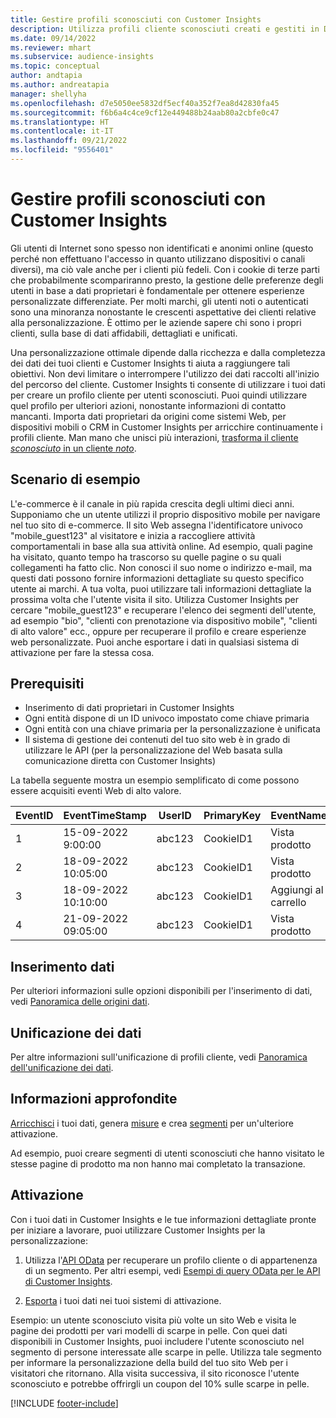 ```yaml
---
title: Gestire profili sconosciuti con Customer Insights
description: Utilizza profili cliente sconosciuti creati e gestiti in Dynamics 365 Customer Insights.
ms.date: 09/14/2022
ms.reviewer: mhart
ms.subservice: audience-insights
ms.topic: conceptual
author: andtapia
ms.author: andreatapia
manager: shellyha
ms.openlocfilehash: d7e5050ee5832df5ecf40a352f7ea8d42830fa45
ms.sourcegitcommit: f6b6a4c4ce9cf12e449488b24aab80a2cbfe0c47
ms.translationtype: HT
ms.contentlocale: it-IT
ms.lasthandoff: 09/21/2022
ms.locfileid: "9556401"
---
```

# <a name="manage-unknown-profiles-with-customer-insights"></a>Gestire profili sconosciuti con Customer Insights

Gli utenti di Internet sono spesso non identificati e anonimi online (questo perché non effettuano l'accesso in quanto utilizzano dispositivi o canali diversi), ma ciò vale anche per i clienti più fedeli. Con i cookie di terze parti che probabilmente scompariranno presto, la gestione delle preferenze degli utenti in base a dati proprietari è fondamentale per ottenere esperienze personalizzate differenziate. Per molti marchi, gli utenti noti o autenticati sono una minoranza nonostante le crescenti aspettative dei clienti relative alla personalizzazione. È ottimo per le aziende sapere chi sono i propri clienti, sulla base di dati affidabili, dettagliati e unificati.

Una personalizzazione ottimale dipende dalla ricchezza e dalla completezza dei dati dei tuoi clienti e Customer Insights ti aiuta a raggiungere tali obiettivi. Non devi limitare o interrompere l'utilizzo dei dati raccolti all'inizio del percorso del cliente. Customer Insights ti consente di utilizzare i tuoi dati per creare un profilo cliente per utenti sconosciuti. Puoi quindi utilizzare quel profilo per ulteriori azioni, nonostante informazioni di contatto mancanti. Importa dati proprietari da origini come sistemi Web, per dispositivi mobili o CRM in Customer Insights per arricchire continuamente i profili cliente. Man mano che unisci più interazioni, [trasforma il cliente *sconosciuto* in un cliente *noto*](unknown-to-known.md).

## <a name="sample-scenario"></a>Scenario di esempio

L'e-commerce è il canale in più rapida crescita degli ultimi dieci anni. Supponiamo che un utente utilizzi il proprio dispositivo mobile per navigare nel tuo sito di e-commerce. Il sito Web assegna l'identificatore univoco "mobile_guest123" al visitatore e inizia a raccogliere attività comportamentali in base alla sua attività online. Ad esempio, quali pagine ha visitato, quanto tempo ha trascorso su quelle pagine o su quali collegamenti ha fatto clic. Non conosci il suo nome o indirizzo e-mail, ma questi dati possono fornire informazioni dettagliate su questo specifico utente ai marchi. A tua volta, puoi utilizzare tali informazioni dettagliate la prossima volta che l'utente visita il sito. Utilizza Customer Insights per cercare "mobile_guest123" e recuperare l'elenco dei segmenti dell'utente, ad esempio "bio", "clienti con prenotazione via dispositivo mobile", "clienti di alto valore" ecc., oppure per recuperare il profilo e creare esperienze web personalizzate. Puoi anche esportare i dati in qualsiasi sistema di attivazione per fare la stessa cosa.

## <a name="prerequisites"></a>Prerequisiti

- Inserimento di dati proprietari in Customer Insights
- Ogni entità dispone di un ID univoco impostato come chiave primaria
- Ogni entità con una chiave primaria per la personalizzazione è unificata
- Il sistema di gestione dei contenuti del tuo sito web è in grado di utilizzare le API (per la personalizzazione del Web basata sulla comunicazione diretta con Customer Insights)

La tabella seguente mostra un esempio semplificato di come possono essere acquisiti eventi Web di alto valore.

|EventID|EventTimeStamp|UserID|PrimaryKey|EventName|
|--|--|--|--|--|
|1|15-09-2022 9:00:00|abc123|CookieID1|Vista prodotto|
|2|18-09-2022 10:05:00|abc123|CookieID1|Vista prodotto|
|3|18-09-2022 10:10:00|abc123|CookieID1|Aggiungi al carrello|
|4|21-09-2022 09:05:00|abc123|CookieID1|Vista prodotto|

## <a name="data-ingestion"></a>Inserimento dati

Per ulteriori informazioni sulle opzioni disponibili per l'inserimento di dati, vedi [Panoramica delle origini dati](data-sources.md).

## <a name="data-unification"></a>Unificazione dei dati

Per altre informazioni sull'unificazione di profili cliente, vedi [Panoramica dell'unificazione dei dati](data-unification.md).

## <a name="get-insights"></a>Informazioni approfondite

[Arricchisci](enrichment-hub.md) i tuoi dati, genera [misure](measures.md) e crea [segmenti](segments.md) per un'ulteriore attivazione.

Ad esempio, puoi creare segmenti di utenti sconosciuti che hanno visitato le stesse pagine di prodotto ma non hanno mai completato la transazione.

## <a name="activation"></a>Attivazione

Con i tuoi dati in Customer Insights e le tue informazioni dettagliate pronte per iniziare a lavorare, puoi utilizzare Customer Insights per la personalizzazione:

1. Utilizza l'[API OData](apis.md) per recuperare un profilo cliente o di appartenenza di un segmento. Per altri esempi, vedi [Esempi di query OData per le API di Customer Insights](odata-examples.md).

1. [Esporta](export-destinations.md) i tuoi dati nei tuoi sistemi di attivazione.

Esempio: un utente sconosciuto visita più volte un sito Web e visita le pagine dei prodotti per vari modelli di scarpe in pelle. Con quei dati disponibili in Customer Insights, puoi includere l'utente sconosciuto nel segmento di persone interessate alle scarpe in pelle. Utilizza tale segmento per informare la personalizzazione della build del tuo sito Web per i visitatori che ritornano. Alla visita successiva, il sito riconosce l'utente sconosciuto e potrebbe offrirgli un coupon del 10% sulle scarpe in pelle.

[!INCLUDE [footer-include](includes/footer-banner.md)]
